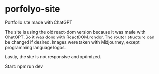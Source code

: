 # porfolyo-site

Portfolio site made with ChatGPT

The site is using the old react-dom version because it was made with ChatGPT. So it was done with ReactDOM.render. The router structure can be changed if desired. Images were taken with Midjourney, except programming language logos.

Lastly, the site is not responsive and optimized.

Start: npm run dev
